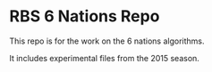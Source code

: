 # RBS 6 Nations Repo

This repo is for the work on the 6 nations algorithms.

It includes experimental files from the 2015 season.
